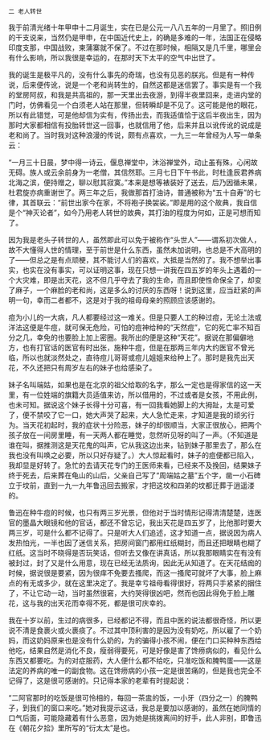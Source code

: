     二 老人转世 

   我于前清光绪十年甲申十二月诞生，实在已是公元一八八五年的一月里了。照旧例的干支说来，当然仍是甲申，在中国近代史上，的确是多难的一年，法国正在侵略印度支那，中国战败，柬蒲寨就不保了。不过在那时候，相隔又是几千里，哪里会有什么影响，所以我很是幸运的，在那时天下太平的空气中出世了。

   我的诞生是极平凡的，没有什么事先的奇瑞，也没有见恶的朕兆。但是有一种传说，后来便传讹，说是一个老和尚转生的，自然这都是迷信罢了。事实是有一个我的堂房阿叔，和我是共高祖的，那一天里出去夜游，到得半夜里回来，走进内堂的门时，仿佛看见一个白须老人站在那里，但转瞬却是不见了。这可能是他的眼花，所以有此错觉，可是他却信为实有，传扬出去，而我适值恰于这后半夜出生，因为那时大家都相信有投胎转世这一回事，也就信用了他，后来并且以讹传讹的说成是老和尚了。当时我对这种浪漫的传说，颇有点喜欢，一九三一年曾经为人写一单条云：

   “一月三十日晨，梦中得一诗云，偃息禅堂中，沐浴禅堂外，动止虽有殊，心闲故无碍。族人或云余前身为一老僧，其信然耶。三月七日下午书此，时杜逢辰君养病北海之滨，便持赠之，聊以慰其寂寞。”本来是想等裱装好了送去，后乃因循未果，杜君旋亦病重谢世了。两三年之后，我做那首打油诗，普通被称为“五十自寿”的七律，其首联云：“前世出家今在家，不将袍子换袈裟。”即是用的这个故典，我自信是个“神灭论者”，如今乃用老人转世的故典，其打油的程度为何如，正是可想而知了。

   因为我是老头子转世的人，虽然即此可以免于被称作“头世人”——谓系初次做人，故不大懂得人世的情理，至于前世是什么东西，虽然未加说明，也总是不大高明的了——但总之是有点顽梗，其不能讨人们的喜欢，大抵是当然的了。我不想举出事实，也实在没有事实，可以证明这事，现在只想一讲我在四五岁的年头上遇着的一个大灾难，即是出天花，这不但几乎夺去了我的生命，而且即使性命保全了，却变了麻子，一个麻脸的老和尚，这是多么的讨厌的东西呀！说到这里，应当赶紧的声明一句，幸而二者都不，这是对于我的祖母母亲的照顾应该感谢的。

   痘为小儿的一大病，凡人都要经过这一难关。但是只要人工的种过痘，无论土法或洋法这便是牛痘，就可保无危险，可怕的痘神给种的“天然痘”，它的死亡率不知百分之几，幸免的也要脸上加上密圈。我所出的便是这种“天花”。据说在那偏僻地方，也有打官话的医官有时出张，施种牛痘，但是在那两三年内大约医官不曾光临，所以也就淡然处之，直待痘儿哥哥或痘儿姐姐来给种上了。那时是我先出天花，不久还把只有周岁左右的妹子也给感染了。

   妹子名叫端姑，如果也是在北京的祖父给取的名字，那么一定也是得家信的这一天里，有一位姓端的旗籍大员适值来访，所以借用的，不过或者是女孩，不用此例，也未可知。据说这个妹子长得十分可喜，有一回我看她脚上的大拇趾，太是可爱了，便不禁咬了它一口，她大声哭了起来，大人急忙走来，才知道是我的顽劣行为。当天花初起时，我的症状十分险恶，妹子的却很顺当，大家正很放心，把两个孩子放在一间房里睡，有一天两人都在睡觉，忽然听见呀的叫了一声。（不知道是谁在叫，据推测这是天花鬼的叫声，它从我这边出来，钻到妹子那里去了，那么在我也没有叫唤之必要，所以只好存疑了。）大人惊起看时，妹子的痘便都已陷入，我却显是好转了。急忙的去请天花专门的王医师来看，已经来不及挽回，结果妹子终于死去，后来葬在龟山的山后，父亲自己写了“周端姑之墓”五个字，凿一小石碑立于坟前，直到一九一九年鲁迅回去搬家，才把这坟和四弟的坟都迁葬于逍遥溇的。

   鲁迅在种牛痘的时候，也只有两三岁光景，但他对于当时情形记得清清楚楚，连医官的墨晶大眼镜和他的官话，都还不曾忘记，我出天花是四五岁了，比他那时要大两三岁，可是什么都不记得了。只是听大人们追述，这才知道一点，据说因为病人发热怕光，一半也因了迷信关系，把房间窗门都用红纸糊封，而且还把眼睛也糊了红纸。这当时不晓得是否玩笑话，但听去又像在讲真话，所以我那眼睛实在有没有被封过，封了又是什么用意，现在已经无法质询，因此无从知道了。在天花结痂的时候，据说很是要紧，因为很痒不免要去搔爬，而这一搔爬可就坏了大事，脸上麻点的有无或多少，就在这里决定了。我是幸亏祖母看得很好，将两只手紧紧的捆住了，不让它动一动，当时虽然很窘，大约哭得很凶吧，然而也因此得免于脸上雕花，这与我的出天花而幸得不死，都是很可庆幸的。

   我在十岁以前，生过的病很多，已经都记不得，而且中医的说法都很奇怪，所以更说不清是食裹火或火裹痰了。不过其中顶利害的是因为没有奶吃，所以雇了一个奶妈，而这奶妈原来也是没有什么奶的，为的骗得小孩不闹，便在门口买种种东西给他吃，结果自然是消化不良，瘦弱得要死，可是好像是害了馋痨病似的，看见什么东西又都要吃。为的对症服药，大人便什么都不给吃，只准吃饭和腌鸭蛋——这是法定的养病的唯一的副食物。这在馋痨病的小孩一定是很苦痛的，但是我也完全不记得了，这是很可感谢的。只记得本家的老辈有时提起说：

   “二阿官那时的吃饭是很可怜相的，每回一茶盅的饭，一小牙（四分之一）的腌鸭子，到我们的窗口来吃。”她对我提示这话，我总是要加以感谢的，虽然在她同情的口气后面，可能隐藏着有什么恶意，因为她是挑拨离间的好手，此人非别，即鲁迅在《朝花夕拾》里所写的“衍太太”是也。

